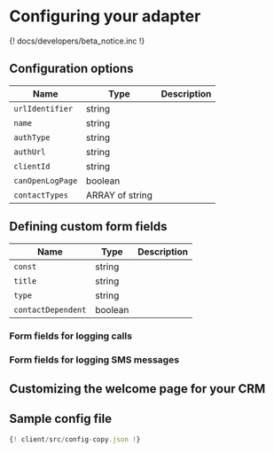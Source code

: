 # Configuring your adapter

{! docs/developers/beta_notice.inc !}

## Configuration options

| Name             | Type            | Description |
|------------------|-----------------|-------------|
| `urlIdentifier`  | string          |             |
| `name`           | string          |             |
| `authType`       | string          |             |
| `authUrl`        | string          |             |
| `clientId`       | string          |             |
| `canOpenLogPage` | boolean         |             |
| `contactTypes`   | ARRAY of string |             |

## Defining custom form fields

| Name               | Type    | Description |
|--------------------|---------|-------------|
| `const`            | string  |             |
| `title`            | string  |             |
| `type`             | string  |             |
| `contactDependent` | boolean |             |

### Form fields for logging calls

### Form fields for logging SMS messages

## Customizing the welcome page for your CRM

## Sample config file

```js
{! client/src/config-copy.json !}
```
